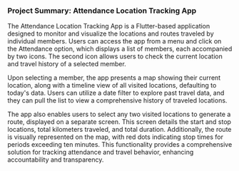 ### Project Summary: Attendance Location Tracking App

The Attendance Location Tracking App is a Flutter-based application designed to monitor and visualize the locations and routes traveled by individual members. Users can access the app from a menu and click on the Attendance option, which displays a list of members, each accompanied by two icons. The second icon allows users to check the current location and travel history of a selected member.

Upon selecting a member, the app presents a map showing their current location, along with a timeline view of all visited locations, defaulting to today's data. Users can utilize a date filter to explore past travel data, and they can pull the list to view a comprehensive history of traveled locations.

The app also enables users to select any two visited locations to generate a route, displayed on a separate screen. This screen details the start and stop locations, total kilometers traveled, and total duration. Additionally, the route is visually represented on the map, with red dots indicating stop times for periods exceeding ten minutes. This functionality provides a comprehensive solution for tracking attendance and travel behavior, enhancing accountability and transparency.


